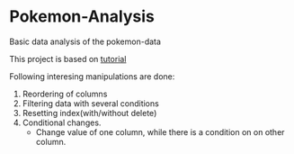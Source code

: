 # Pokemon-Analysis

Basic data analysis of the pokemon-data

This project is based on [tutorial](https://youtu.be/vmEHCJofslg)

Following interesing manipulations are done:
1. Reordering of columns
2. Filtering data with several conditions
3. Resetting index(with/without delete)
4. Conditional changes.
    - Change value of one column, while there is a condition on on other column.
